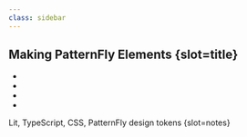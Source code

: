 ```yaml
---
class: sidebar
---
```

## Making PatternFly Elements {slot=title}

<ul class="logo-grid">
  <li><read-icon name="typescript"></read-icon></li>
  <li><read-icon name="css3"></read-icon></li>
  <li><read-icon name="lit"></read-icon></li>
  <li><read-icon name="patternfly"></read-icon></li>
</ul>

Lit, TypeScript, CSS, PatternFly design tokens
{slot=notes}
